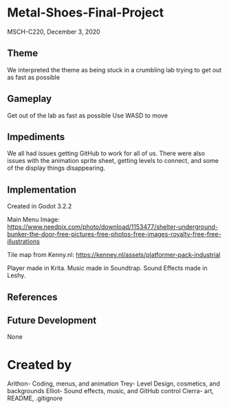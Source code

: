 # Metal-Shoes-Final-Project
 MSCH-C220, December 3, 2020

## Theme
We interpreted the theme as being stuck in a crumbling lab trying to get out as fast as possible

## Gameplay
Get out of the lab as fast as possible
Use WASD to move 

## Impediments
We all had issues getting GitHub to work for all of us.  There were also issues with the animation sprite sheet, getting levels to connect, and some of the display things disappearing. 

## Implementation
Created in Godot 3.2.2

Main Menu Image: https://www.needpix.com/photo/download/1153477/shelter-underground-bunker-the-door-free-pictures-free-photos-free-images-royalty-free-free-illustrations

Tile map from Kenny.nl: https://kenney.nl/assets/platformer-pack-industrial 

Player made in Krita.
Music made in Soundtrap.
Sound Effects made in Leshy.

## References

## Future Development
None

# Created by
Arithon- Coding, menus, and animation 
Trey- Level Design, cosmetics, and backgrounds
Elliot- Sound effects, music, and GitHub control
Cierra- art, README, .gitignore